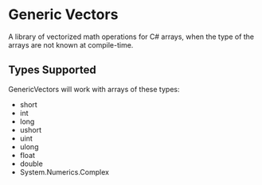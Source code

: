 Generic Vectors
===================

A library of vectorized math operations for C# arrays, when the type of the arrays are not known at compile-time. 


Types Supported
---------------
GenericVectors will work with arrays of these types:
* short
* int
* long
* ushort
* uint
* ulong
* float
* double
* System.Numerics.Complex
